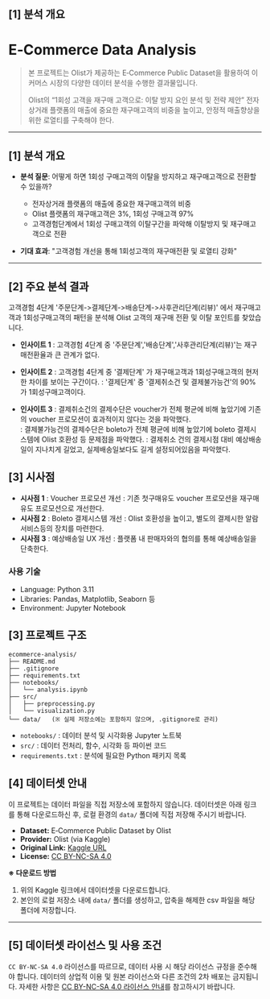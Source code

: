 ## [1] 분석 개요
# E‑Commerce Data Analysis

> 본 프로젝트는 Olist가 제공하는 E‑Commerce Public Dataset을 활용하여 이커머스 시장의 다양한 데이터 분석을 수행한 결과물입니다.
>
> Olist의 “1회성 고객을 재구매 고객으로: 이탈 방지 요인 분석 및 전략 제안” 
> 전자상거래 플랫폼의 매출에 중요한 재구매고객의 비중을 높이고, 안정적 매출향상을 위한 로열티를 구축해야 한다. 
---

## [1] 분석 개요

- **분석 질문**: 어떻게 하면 1회성 구매고객의 이탈을 방지하고 재구매고객으로 전환할 수 있을까? 
    - 전자상거래 플랫폼의 매출에 중요한 재구매고객의 비중
    - Olist 플랫폼의 재구매고객은 3%, 1회성 구매고객 97%
    - 고객경험단계에서 1회성 구매고객의 이탈구간을 파악해 이탈방지 및 재구매고객으로 전환
  
- **기대 효과**: "고객경험 개선을 통해 1회성고객의 재구매전환 및 로열티 강화"

---

## [2] 주요 분석 결과

 고객경험 4단계 '주문단계->결제단계->배송단계->사후관리단계(리뷰)' 에서
 재구매고객과 1회성구매고객의 패턴을 분석해 
 Olist 고객의 재구매 전환 및 이탈 포인트를 찾았습니다.

- **인사이트 1**
    : 고객경험 4단계 중 '주문단계','배송단계','사후관리단계(리뷰)'는 재구매전환율과 큰 관계가 없다. 
  
- **인사이트 2**
    : 고객경험 4단계 중 '결제단계' 가 재구매고객과 1회성구매고객의 현저한 차이를 보이는 구간이다.
    : '결제단계' 중 '결제취소건 및 결제불가능건'의 90%가 1회성구매고객이다. 

- **인사이트 3**
    : 결제취소건의 결제수단은 voucher가 전체 평균에 비해 높았기에 기존의 voucher 프로모션이 효과적이지 않다는 것을 파악했다.  
    : 결제불가능건의 결제수단은 boleto가 전체 평균에 비해 높았기에 boleto 결제시스템에 Olist 호환성 등 문제점을 파악했다. 
    : 결제취소 건의 결제시점 대비 예상배송일이 지나치게 길었고, 실제배송일보다도 길게 설정되어있음을 파악했다.   

## [3] 시사점

- **시사점 1**
  : Voucher 프로모션 개선 : 기존 첫구매유도 voucher 프로모션을 재구매유도 프로모션으로 개선한다. 
- **시사점 2**
  : Boleto 결제시스템 개선 :  Olist 호환성을 높이고, 별도의 결제시한 알람 서비스등의 장치를 마련한다.
- **시사점 3**
  : 예상배송일 UX 개선 : 플랫폼 내 판매자와의 협의를 통해 예상배송일을 단축한다. 

### 사용 기술
- Language: Python 3.11
- Libraries: Pandas, Matplotlib, Seaborn 등
- Environment: Jupyter Notebook

## [3] 프로젝트 구조

```
ecommerce-analysis/
├── README.md
├── .gitignore
├── requirements.txt
├── notebooks/
│   └── analysis.ipynb
├── src/
│   ├── preprocessing.py
│   └── visualization.py
└── data/   (※ 실제 저장소에는 포함하지 않으며, .gitignore로 관리)
```

- `notebooks/` : 데이터 분석 및 시각화용 Jupyter 노트북
- `src/` : 데이터 전처리, 함수, 시각화 등 파이썬 코드
- `requirements.txt` : 분석에 필요한 Python 패키지 목록

## [4] 데이터셋 안내

이 프로젝트는 데이터 파일을 직접 저장소에 포함하지 않습니다.
데이터셋은 아래 링크를 통해 다운로드하신 후, 로컬 환경의 `data/` 폴더에 직접 저장해 주시기 바랍니다.

- **Dataset:** E‑Commerce Public Dataset by Olist
- **Provider:** Olist (via Kaggle)
- **Original Link:** [Kaggle URL](https://www.kaggle.com/datasets/olistbr/brazilian-ecommerce)
- **License:** [CC BY-NC-SA 4.0](https://creativecommons.org/licenses/by-nc-sa/4.0/)

**※ 다운로드 방법**

1. 위의 Kaggle 링크에서 데이터셋을 다운로드합니다.
2. 본인의 로컬 저장소 내에 `data/` 폴더를 생성하고, 압축을 해제한 csv 파일을 해당 폴더에 저장합니다.

---

## [5] 데이터셋 라이선스 및 사용 조건

`CC BY-NC-SA 4.0` 라이선스를 따르므로, 데이터 사용 시 해당 라이선스 규정을 준수해야 합니다. 데이터의 상업적 이용 및 원본 라이선스와 다른 조건의 2차 배포는 금지됩니다.
자세한 사항은 [CC BY-NC-SA 4.0 라이선스 안내](https://creativecommons.org/licenses/by-nc-sa/4.0/)를 참고하시기 바랍니다.